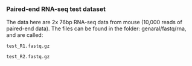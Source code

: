 ### Paired-end RNA-seq test dataset

The data here are 2x 76bp RNA-seq data from mouse (10,000 reads of paired-end data). The files can be found in the folder: genaral/fastq/rna, and are called:

`test_R1.fastq.gz`

`test_R2.fastq.gz`
